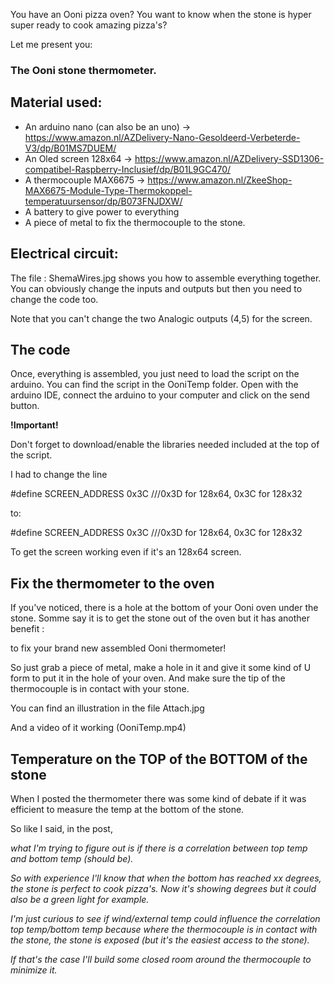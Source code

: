 You have an Ooni pizza oven?
You want to know when the stone is hyper super ready to cook amazing pizza's?

Let me present you:

<h3>The Ooni stone thermometer.</h3>

<h2>Material used:</h2>

- An arduino nano (can also be an uno) -> https://www.amazon.nl/AZDelivery-Nano-Gesoldeerd-Verbeterde-V3/dp/B01MS7DUEM/<br/>
- An Oled screen 128x64 -> https://www.amazon.nl/AZDelivery-SSD1306-compatibel-Raspberry-Inclusief/dp/B01L9GC470/<br/>
- A thermocouple MAX6675 -> https://www.amazon.nl/ZkeeShop-MAX6675-Module-Type-Thermokoppel-temperatuursensor/dp/B073FNJDXW/<br/> 
- A battery to give power to everything
- A piece of metal to fix the thermocouple to the stone.

<h2>Electrical circuit:</h2>
  
The file : ShemaWires.jpg shows you how to assemble everything together.
You can obviously change the inputs and outputs but then you need to change the code too.

Note that you can't change the two Analogic outputs (4,5) for the screen.

<h2>The code</h2>

Once, everything is assembled, you just need to load the script on the arduino.
You can find the script in the OoniTemp folder.
Open with the arduino IDE, connect the arduino to your computer and click on the send button.

<b>!Important!</b> 

Don't forget to download/enable the libraries needed included at the top of the script.

I had to change the line <br/>

#define SCREEN_ADDRESS 0x3C ///0x3D for 128x64, 0x3C for 128x32<br/>

to:<br/>

#define SCREEN_ADDRESS 0x3C ///0x3D for 128x64, 0x3C for 128x32<br/>

To get the screen working even if it's an 128x64 screen.


<h2>Fix the thermometer to the oven</h2>

If you've noticed, there is a hole at the bottom of your Ooni oven under the stone.
Somme say it is to get the stone out of the oven but it has another benefit :

to fix your brand new assembled Ooni thermometer!

So just grab a piece of metal, make a hole in it and give it some kind of U form to put it in the hole of your oven.
And make sure the tip of the thermocouple is in contact with your stone.

You can find an illustration in the file Attach.jpg

And a video of it working (OoniTemp.mp4)

<h2>Temperature on the TOP of the BOTTOM of the stone</h2>

When I posted the thermometer there was some kind of debate if it was efficient to measure the temp at the bottom of the stone.

So like I said, in the post, 

<i>what I'm trying to figure out is if there is a correlation between top temp and bottom temp (should be).

So with experience I'll know that when the bottom has reached xx degrees, the stone is perfect to cook pizza's. Now it's showing degrees but it could also be a green light for example.

I'm just curious to see if wind/external temp could influence the correlation top temp/bottom temp because where the thermocouple is in contact with the stone, the stone is exposed (but it's the easiest access to the stone).

If that's the case I'll build some closed room around the thermocouple to minimize it.</i>

